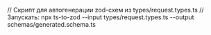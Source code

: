 // Скрипт для автогенерации zod-схем из types/request.types.ts
// Запускать: npx ts-to-zod --input types/request.types.ts --output schemas/generated.schema.ts
